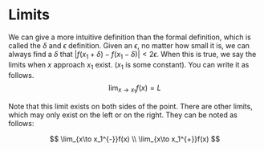 # Limits

We can give a more intuitive definition than the formal definition,
which is called the $\delta$ and $\epsilon$ definition.
Given an $\epsilon$,
no matter how small it is,
we can always find a $\delta$ that $|f(x_1+\delta)-f(x_1-\delta)| < 2\epsilon$.
When this is true, we say the limits when $x$ approach $x_1$ exist. ($x_1$ is some constant).
You can write it as follows.
$$
\lim_{x\to x_1}f(x)=L
$$

Note that this limit exists on both sides of the point.
There are other limits,
which may only exist on the left or on the right.
They can be noted as follows:

$$
\lim_{x\to x_1^{-}}f(x) \\
\lim_{x\to x_1^{+}}f(x)
$$
